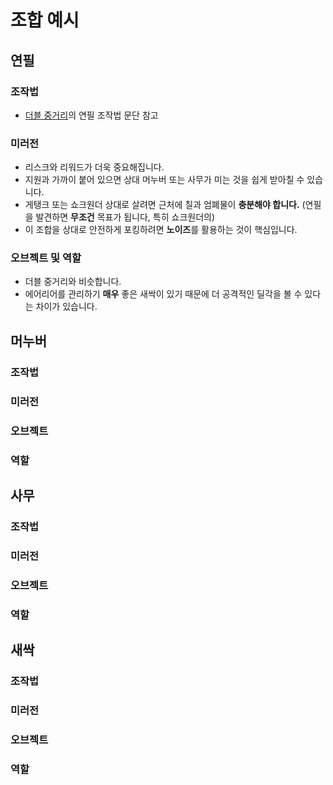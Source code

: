 # 조합 예시

## 연필

### 조작법

- [더블 중거리](../Double%20Midline/Sample.md#연필)의 연필 조작법 문단 참고

### 미러전

- 리스크와 리워드가 더욱 중요해집니다.
- 지원과 가까이 붙어 있으면 상대 머누버 또는 사무가 미는 것을 쉽게 받아칠 수 있습니다.
- 게탱크 또는 쇼크원더 상대로 살려면 근처에 칠과 엄폐물이 **충분해야 합니다.** (연필을 발견하면 **무조건** 목표가 됩니다, 특히 쇼크원더의)
- 이 조합을 상대로 안전하게 포킹하려면 **노이즈**를 활용하는 것이 핵심입니다.

### 오브젝트 및 역할

- 더블 중거리와 비슷합니다.
- 에어리어를 관리하기 **매우** 좋은 새싹이 있기 때문에 더 공격적인 딜각을 볼 수 있다는 차이가 있습니다.

## 머누버

### 조작법

### 미러전

### 오브젝트

### 역할

## 사무

### 조작법

### 미러전

### 오브젝트

### 역할

## 새싹

### 조작법

### 미러전

### 오브젝트

### 역할
